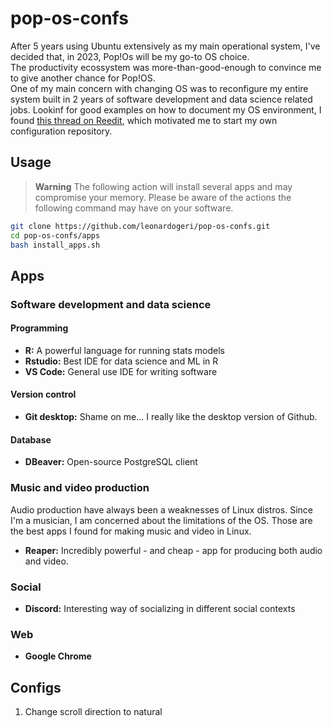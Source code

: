 # pop-os-confs

After 5 years using Ubuntu extensively as my main operational system, I've decided that, in 2023, Pop!Os will be my go-to OS choice.  
The productivity ecossystem was more-than-good-enough to convince me to give another chance for Pop!OS.  
One of my main concern with changing OS was to reconfigure my entire system built in 2 years of software development and data science related jobs. Lookinf for good examples on how to document my OS environment, I found [this thread on Reedit](https://www.reddit.com/r/pop_os/comments/ukm74z/share_your_popos_specific_config_github_repo/), which motivated me to start my own configuration repository.

## Usage

> **Warning**
> The following action will install several apps and may compromise your memory. Please be aware of the actions the following command may have on your software.

```bash
git clone https://github.com/leonardogeri/pop-os-confs.git
cd pop-os-confs/apps
bash install_apps.sh
```

## Apps

### Software development and data science

#### Programming

- **R:** A powerful language for running stats models
- **Rstudio:** Best IDE for data science and ML in R
- **VS Code:** General use IDE for writing software

#### Version control

- **Git desktop:** Shame on me... I really like the desktop version of Github.

#### Database

- **DBeaver:** Open-source PostgreSQL client

### Music and video production

Audio production have always been a weaknesses of Linux distros. Since I'm a musician, I am concerned about the limitations of the OS. Those are the best apps I found for making music and video in Linux.

- **Reaper:** Incredibly powerful - and cheap - app for producing both audio and video.

### Social

- **Discord:** Interesting way of socializing in different social contexts

### Web

- **Google Chrome**

## Configs

1. Change scroll direction to natural

